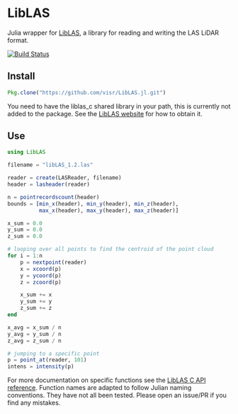 # LibLAS

Julia wrapper for [LibLAS](http://www.liblas.org/), a library for reading and writing the LAS LiDAR format.

[![Build Status](https://travis-ci.org/visr/LibLAS.jl.svg?branch=master)](https://travis-ci.org/visr/LibLAS.jl)

## Install

```julia
Pkg.clone("https://github.com/visr/LibLAS.jl.git")
```

You need to have the liblas_c shared library in your path, this is currently not added to the package.
See the [LibLAS website](http://www.liblas.org/download.html) for how to obtain it.

## Use

```julia
using LibLAS

filename = "libLAS_1.2.las"

reader = create(LASReader, filename)
header = lasheader(reader)

n = pointrecordscount(header)
bounds = [min_x(header), min_y(header), min_z(header),
          max_x(header), max_y(header), max_z(header)]

x_sum = 0.0
y_sum = 0.0
z_sum = 0.0

# looping over all points to find the centroid of the point cloud
for i = 1:n
    p = nextpoint(reader)
    x = xcoord(p)
    y = ycoord(p)
    z = zcoord(p)

    x_sum += x
    y_sum += y
    z_sum += z
end

x_avg = x_sum / n
y_avg = y_sum / n
z_avg = z_sum / n

# jumping to a specific point
p = point_at(reader, 101)
intens = intensity(p)
```

For more documentation on specific functions see the [LibLAS C API reference](http://www.liblas.org/doxygen/liblas_8h.html).
Function names are adapted to follow Julian naming conventions. They have not all been tested. Please open an issue/PR if you find any mistakes.
